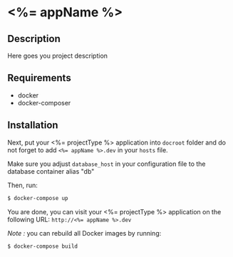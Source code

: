 # <%= appName %>

## Description
Here goes you project description

## Requirements
- docker
- docker-composer

## Installation
Next, put your <%= projectType %> application into `docroot` folder and do not forget to add `<%= appName %>.dev` in your `hosts` file.

Make sure you adjust `database_host` in your configuration file to the database container alias "db"

Then, run:

```bash
$ docker-compose up
```

You are done, you can visit your <%= projectType %> application on the following URL: `http://<%= appName %>.dev`

_Note :_ you can rebuild all Docker images by running:

```bash
$ docker-compose build
```
